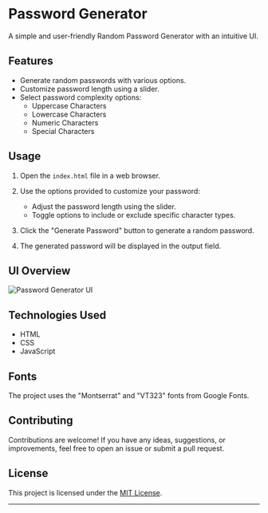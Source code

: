 # Password Generator

A simple and user-friendly Random Password Generator with an intuitive UI.

## Features

- Generate random passwords with various options.
- Customize password length using a slider.
- Select password complexity options:
  - Uppercase Characters
  - Lowercase Characters
  - Numeric Characters
  - Special Characters

## Usage

1. Open the `index.html` file in a web browser.

2. Use the options provided to customize your password:

   - Adjust the password length using the slider.
   - Toggle options to include or exclude specific character types.

3. Click the "Generate Password" button to generate a random password.

4. The generated password will be displayed in the output field.

## UI Overview

![Password Generator UI](./UI-PWD-GEN.png)

## Technologies Used

- HTML
- CSS
- JavaScript

## Fonts

The project uses the "Montserrat" and "VT323" fonts from Google Fonts.

## Contributing

Contributions are welcome! If you have any ideas, suggestions, or improvements, feel free to open an issue or submit a pull request.

## License

This project is licensed under the [MIT License](LICENSE).

---
